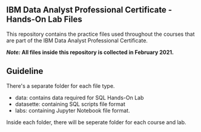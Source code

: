 ## IBM Data Analyst Professional Certificate - Hands-On Lab Files

This repository contains the practice files used throughout the courses that are part of the IBM Data Analyst Professional Certificate.

**_Note:_ All files inside this repository is collected in February 2021.** 

## Guideline

There's a separate folder for each file type.

* data: contains data required for SQL Hands-On Lab
* datasette: containing SQL scripts file format
* labs: containing Jupyter Notebook file format.

Inside each folder, there will be seperate folder for each course and lab.
